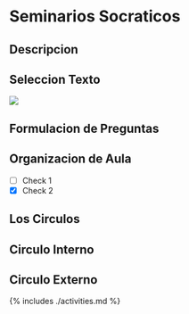 # Seminarios Socraticos

## Descripcion

## Seleccion Texto

![](https://www.dropbox.com/s/cf0bigk8zfxk41r/20171101_095512.jpg)

## Formulacion de Preguntas

## Organizacion de Aula

- [ ] Check 1
- [x] Check 2

## Los Circulos

## Circulo Interno

## Circulo Externo

{% includes ./activities.md %}
